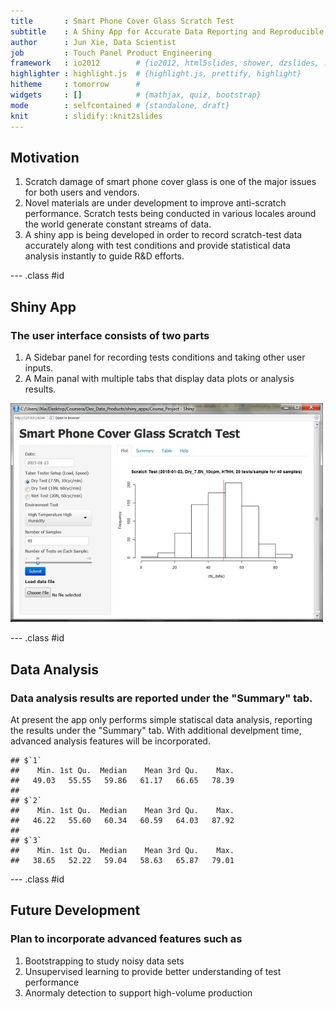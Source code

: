 ```yaml
---
title       : Smart Phone Cover Glass Scratch Test
subtitle    : A Shiny App for Accurate Data Reporting and Reproducible Statistical Analysis
author      : Jun Xie, Data Scientist
job         : Touch Panel Product Engineering
framework   : io2012        # {io2012, html5slides, shower, dzslides, ...}
highlighter : highlight.js  # {highlight.js, prettify, highlight}
hitheme     : tomorrow      # 
widgets     : []            # {mathjax, quiz, bootstrap}
mode        : selfcontained # {standalone, draft}
knit        : slidify::knit2slides
---
```


## Motivation

1. Scratch damage of smart phone cover glass is one of the major issues for both users and vendors. 
2. Novel materials are under development to improve anti-scratch performance. Scratch tests being conducted in various locales around the world generate constant streams of data. 
3. A shiny app is being developed in order to record scratch-test data accurately along with test conditions and provide statistical data analysis instantly to guide R&D efforts. 

--- .class #id 

## Shiny App
### The user interface consists of two parts 

1. A Sidebar panel for recording tests conditions and taking other user inputs. 
2. A Main panal with multiple tabs that display data plots or analysis results.


<img src = "scratchtest_app_small.jpg" width=500>

--- .class #id

## Data Analysis
### Data analysis results are reported under the "Summary" tab.

At present the app only performs simple statiscal data analysis, reporting the results under the "Summary" tab. With additional develpment time, advanced analysis features will be incorporated.


```
## $`1`
##    Min. 1st Qu.  Median    Mean 3rd Qu.    Max. 
##   49.03   55.55   59.86   61.17   66.65   78.39 
## 
## $`2`
##    Min. 1st Qu.  Median    Mean 3rd Qu.    Max. 
##   46.22   55.60   60.34   60.59   64.03   87.92 
## 
## $`3`
##    Min. 1st Qu.  Median    Mean 3rd Qu.    Max. 
##   38.65   52.22   59.04   58.63   65.87   79.01
```

--- .class #id

## Future Development
### Plan to incorporate advanced features such as

1. Bootstrapping to study noisy data sets
2. Unsupervised learning to provide better understanding of test performance
3. Anormaly detection to support high-volume production
